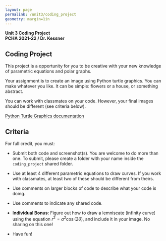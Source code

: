 ```yaml
---
layout: page
permalink: /unit3/coding_project
geometry: margin=1in
---
```


__Unit 3 Coding Project__  
__PCHA 2021-22 / Dr. Kessner__  

## Coding Project

This project is a opportunity for you to be creative with your new knowledge of
parametric equations and polar graphs.

Your assignment is to create an image using Python turtle graphics.  You can
make whatever you like.  It can be simple: flowers or a house, or something
abstract.

You can work with classmates on your code.  However, your final images should
be different (see criteria below).

[Python Turtle Graphics documentation](https://docs.python.org/3/library/turtle.html)


## Criteria

For full credit, you must:

* Submit both code and screenshot(s).  You are welcome to do more than one.  To
  submit, please create a folder with your name inside the ```coding_project```
  shared folder.

* Use at least 4 different parametric equations to draw curves.  If you work
  with classmates, at least two of these should be different from theirs.

* Use comments on larger blocks of code to describe what your code is doing. 

* Use comments to indicate any shared code.

* __Individual Bonus__:  Figure out how to draw a lemniscate (infinity curve)
  using the equation $r^2 = a^2 \cos(2\theta)$, and include it in your image.
  No sharing on this one!

* Have fun!


